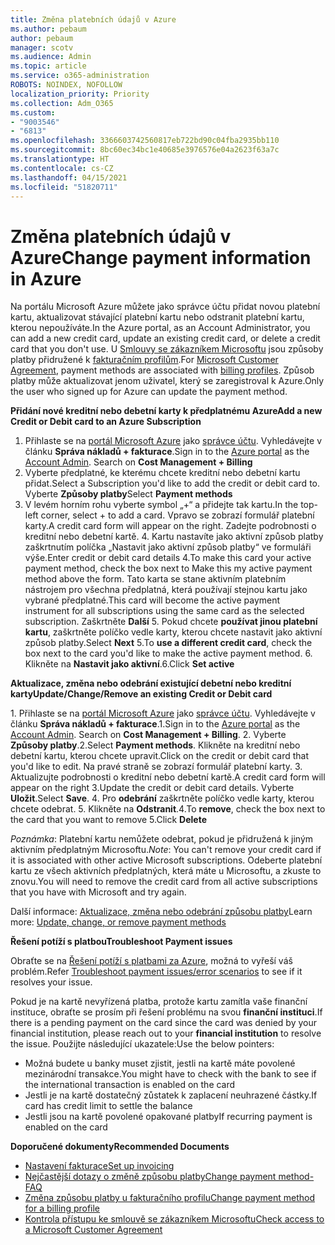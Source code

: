 ```yaml
---
title: Změna platebních údajů v Azure
ms.author: pebaum
author: pebaum
manager: scotv
ms.audience: Admin
ms.topic: article
ms.service: o365-administration
ROBOTS: NOINDEX, NOFOLLOW
localization_priority: Priority
ms.collection: Adm_O365
ms.custom:
- "9003546"
- "6813"
ms.openlocfilehash: 3366603742560817eb722bd90c04fba2935bb110
ms.sourcegitcommit: 8bc60ec34bc1e40685e3976576e04a2623f63a7c
ms.translationtype: HT
ms.contentlocale: cs-CZ
ms.lasthandoff: 04/15/2021
ms.locfileid: "51820711"
---
```

# <a name="change-payment-information-in-azure"></a><span data-ttu-id="842ab-102">Změna platebních údajů v Azure</span><span class="sxs-lookup"><span data-stu-id="842ab-102">Change payment information in Azure</span></span>

<span data-ttu-id="842ab-103">Na portálu Microsoft Azure můžete jako správce účtu přidat novou platební kartu, aktualizovat stávající platební kartu nebo odstranit platební kartu, kterou nepoužíváte.</span><span class="sxs-lookup"><span data-stu-id="842ab-103">In the Azure portal, as an Account Administrator, you can add a new credit card, update an existing credit card, or delete a credit card that you don't use.</span></span> <span data-ttu-id="842ab-104">U [Smlouvy se zákazníkem Microsoftu](https://docs.microsoft.com/azure/billing/billing-how-to-change-credit-card?WT.mc_id=Portal-Microsoft_Azure_Support#check-access-to-a-microsoft-customer-agreement) jsou způsoby platby přidružené k [fakturačním profilům](https://docs.microsoft.com/azure/billing/billing-how-to-change-credit-card?WT.mc_id=Portal-Microsoft_Azure_Support#change-payment-method-for-a-billing-profile).</span><span class="sxs-lookup"><span data-stu-id="842ab-104">For [Microsoft Customer Agreement](https://docs.microsoft.com/azure/billing/billing-how-to-change-credit-card?WT.mc_id=Portal-Microsoft_Azure_Support#check-access-to-a-microsoft-customer-agreement), payment methods are associated with [billing profiles](https://docs.microsoft.com/azure/billing/billing-how-to-change-credit-card?WT.mc_id=Portal-Microsoft_Azure_Support#change-payment-method-for-a-billing-profile).</span></span> <span data-ttu-id="842ab-105">Způsob platby může aktualizovat jenom uživatel, který se zaregistroval k Azure.</span><span class="sxs-lookup"><span data-stu-id="842ab-105">Only the user who signed up for Azure can update the payment method.</span></span>

<span data-ttu-id="842ab-106">**Přidání nové kreditní nebo debetní karty k předplatnému Azure**</span><span class="sxs-lookup"><span data-stu-id="842ab-106">**Add a new Credit or Debit card to an Azure Subscription**</span></span>

1. <span data-ttu-id="842ab-107">Přihlaste se na [portál Microsoft Azure](https://portal.azure.com/) jako [správce účtu](https://docs.microsoft.com/azure/billing/billing-subscription-transfer?WT.mc_id=Portal-Microsoft_Azure_Support#whoisaa). Vyhledávejte v článku **Správa nákladů + fakturace**.</span><span class="sxs-lookup"><span data-stu-id="842ab-107">Sign in to the [Azure portal](https://portal.azure.com/) as the [Account Admin](https://docs.microsoft.com/azure/billing/billing-subscription-transfer?WT.mc_id=Portal-Microsoft_Azure_Support#whoisaa). Search on **Cost Management + Billing**</span></span>
2. <span data-ttu-id="842ab-108">Vyberte předplatné, ke kterému chcete kreditní nebo debetní kartu přidat.</span><span class="sxs-lookup"><span data-stu-id="842ab-108">Select a Subscription you'd like to add the credit or debit card to.</span></span> <span data-ttu-id="842ab-109">Vyberte **Způsoby platby**</span><span class="sxs-lookup"><span data-stu-id="842ab-109">Select **Payment methods**</span></span>
3. <span data-ttu-id="842ab-110">V levém horním rohu vyberte symbol „+“ a přidejte tak kartu.</span><span class="sxs-lookup"><span data-stu-id="842ab-110">In the top-left corner, select + to add a card.</span></span> <span data-ttu-id="842ab-111">Vpravo se zobrazí formulář platební karty.</span><span class="sxs-lookup"><span data-stu-id="842ab-111">A credit card form will appear on the right.</span></span> <span data-ttu-id="842ab-112">Zadejte podrobnosti o kreditní nebo debetní kartě. 4. Kartu nastavíte jako aktivní způsob platby zaškrtnutím políčka „Nastavit jako aktivní způsob platby“ ve formuláři výše.</span><span class="sxs-lookup"><span data-stu-id="842ab-112">Enter credit or debit card details 4.To make this card your active payment method, check the box next to Make this my active payment method above the form.</span></span> <span data-ttu-id="842ab-113">Tato karta se stane aktivním platebním nástrojem pro všechna předplatná, která používají stejnou kartu jako vybrané předplatné.</span><span class="sxs-lookup"><span data-stu-id="842ab-113">This card will become the active payment instrument for all subscriptions using the same card as the selected subscription.</span></span> <span data-ttu-id="842ab-114">Zaškrtněte **Další** 5. Pokud chcete **používat jinou platební kartu**, zaškrtněte políčko vedle karty, kterou chcete nastavit jako aktivní způsob platby.</span><span class="sxs-lookup"><span data-stu-id="842ab-114">Select **Next** 5.To **use a different credit card**, check the box next to the card you'd like to make the active payment method.</span></span>
<span data-ttu-id="842ab-115">6. Klikněte na **Nastavit jako aktivní**.</span><span class="sxs-lookup"><span data-stu-id="842ab-115">6.Click **Set active**</span></span>

<span data-ttu-id="842ab-116">**Aktualizace, změna nebo odebrání existující debetní nebo kreditní karty**</span><span class="sxs-lookup"><span data-stu-id="842ab-116">**Update/Change/Remove an existing Credit or Debit card**</span></span>

<span data-ttu-id="842ab-117">1. Přihlaste se na [portál Microsoft Azure](https://portal.azure.com/) jako [správce účtu](https://docs.microsoft.com/azure/billing/billing-subscription-transfer?WT.mc_id=Portal-Microsoft_Azure_Support#whoisaa). Vyhledávejte v článku **Správa nákladů + fakturace**.</span><span class="sxs-lookup"><span data-stu-id="842ab-117">1.Sign in to the [Azure portal](https://portal.azure.com/) as the [Account Admin](https://docs.microsoft.com/azure/billing/billing-subscription-transfer?WT.mc_id=Portal-Microsoft_Azure_Support#whoisaa). Search on **Cost Management + Billing**.</span></span>
<span data-ttu-id="842ab-118">2. Vyberte **Způsoby platby**.</span><span class="sxs-lookup"><span data-stu-id="842ab-118">2.Select **Payment methods**.</span></span> <span data-ttu-id="842ab-119">Klikněte na kreditní nebo debetní kartu, kterou chcete upravit.</span><span class="sxs-lookup"><span data-stu-id="842ab-119">Click on the credit or debit card that you'd like to edit.</span></span> <span data-ttu-id="842ab-120">Na pravé straně se zobrazí formulář platební karty. 3. Aktualizujte podrobnosti o kreditní nebo debetní kartě.</span><span class="sxs-lookup"><span data-stu-id="842ab-120">A credit card form will appear on the right 3.Update the credit or debit card details.</span></span> <span data-ttu-id="842ab-121">Vyberte **Uložit**.</span><span class="sxs-lookup"><span data-stu-id="842ab-121">Select **Save**.</span></span>
<span data-ttu-id="842ab-122">4. Pro **odebrání** zaškrtněte políčko vedle karty, kterou chcete odebrat. 5. Klikněte na **Odstranit**.</span><span class="sxs-lookup"><span data-stu-id="842ab-122">4.To **remove**, check the box next to the card that you want to remove 5.Click **Delete**</span></span>

<span data-ttu-id="842ab-123">_Poznámka_: Platební kartu nemůžete odebrat, pokud je přidružená k jiným aktivním předplatným Microsoftu.</span><span class="sxs-lookup"><span data-stu-id="842ab-123">_Note_: You can't remove your credit card if it is associated with other active Microsoft subscriptions.</span></span> <span data-ttu-id="842ab-124">Odeberte platební kartu ze všech aktivních předplatných, která máte u Microsoftu, a zkuste to znovu.</span><span class="sxs-lookup"><span data-stu-id="842ab-124">You will need to remove the credit card from all active subscriptions that you have with Microsoft and try again.</span></span>

<span data-ttu-id="842ab-125">Další informace: [Aktualizace, změna nebo odebrání způsobu platby](https://docs.microsoft.com/azure/billing/billing-how-to-change-credit-card?WT.mc_id=Portal-Microsoft_Azure_Support)</span><span class="sxs-lookup"><span data-stu-id="842ab-125">Learn more: [Update, change, or remove payment methods](https://docs.microsoft.com/azure/billing/billing-how-to-change-credit-card?WT.mc_id=Portal-Microsoft_Azure_Support)</span></span>

<span data-ttu-id="842ab-126">**Řešení potíží s platbou**</span><span class="sxs-lookup"><span data-stu-id="842ab-126">**Troubleshoot Payment issues**</span></span>

<span data-ttu-id="842ab-127">Obraťte se na [Řešení potíží s platbami za Azure](https://support.microsoft.com/help/4505172/troubleshooting-payment-issues), možná to vyřeší váš problém.</span><span class="sxs-lookup"><span data-stu-id="842ab-127">Refer [Troubleshoot payment issues/error scenarios](https://support.microsoft.com/help/4505172/troubleshooting-payment-issues) to see if it resolves your issue.</span></span>

<span data-ttu-id="842ab-128">Pokud je na kartě nevyřízená platba, protože kartu zamítla vaše finanční instituce, obraťte se prosím při řešení problému na svou **finanční instituci**.</span><span class="sxs-lookup"><span data-stu-id="842ab-128">If there is a pending payment on the card since the card was denied by your financial institution, please reach out to your **financial institution** to resolve the issue.</span></span> <span data-ttu-id="842ab-129">Použijte následující ukazatele:</span><span class="sxs-lookup"><span data-stu-id="842ab-129">Use the below pointers:</span></span>

- <span data-ttu-id="842ab-130">Možná budete u banky muset zjistit, jestli na kartě máte povolené mezinárodní transakce.</span><span class="sxs-lookup"><span data-stu-id="842ab-130">You might have to check with the bank to see if the international transaction is enabled on the card</span></span>
- <span data-ttu-id="842ab-131">Jestli je na kartě dostatečný zůstatek k zaplacení neuhrazené částky.</span><span class="sxs-lookup"><span data-stu-id="842ab-131">If card has credit limit to settle the balance</span></span>
- <span data-ttu-id="842ab-132">Jestli jsou na kartě povolené opakované platby</span><span class="sxs-lookup"><span data-stu-id="842ab-132">If recurring payment is enabled on the card</span></span>

<span data-ttu-id="842ab-133">**Doporučené dokumenty**</span><span class="sxs-lookup"><span data-stu-id="842ab-133">**Recommended Documents**</span></span>

- [<span data-ttu-id="842ab-134">Nastavení fakturace</span><span class="sxs-lookup"><span data-stu-id="842ab-134">Set up invoicing</span></span>](https://azure.microsoft.com/pricing/invoicing/)
- [<span data-ttu-id="842ab-135">Nejčastější dotazy o změně způsobu platby</span><span class="sxs-lookup"><span data-stu-id="842ab-135">Change payment method- FAQ</span></span>](https://docs.microsoft.com/azure/billing/billing-how-to-change-credit-card?WT.mc_id=Portal-Microsoft_Azure_Support#frequently-asked-questions)
- [<span data-ttu-id="842ab-136">Změna způsobu platby u fakturačního profilu</span><span class="sxs-lookup"><span data-stu-id="842ab-136">Change payment method for a billing profile</span></span>](https://docs.microsoft.com/azure/billing/billing-how-to-change-credit-card?WT.mc_id=Portal-Microsoft_Azure_Support#change-payment-method-for-a-billing-profile)
- [<span data-ttu-id="842ab-137">Kontrola přístupu ke smlouvě se zákazníkem Microsoftu</span><span class="sxs-lookup"><span data-stu-id="842ab-137">Check access to a Microsoft Customer Agreement</span></span>](https://docs.microsoft.com/azure/billing/billing-how-to-change-credit-card?WT.mc_id=Portal-Microsoft_Azure_Support#check-access-to-a-microsoft-customer-agreement)